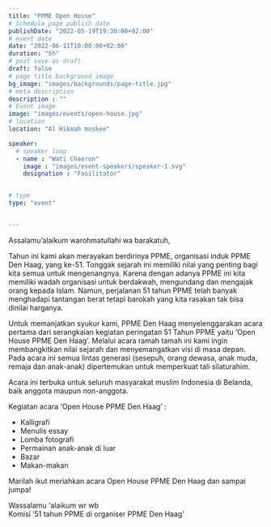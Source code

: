 ```yaml
---
title: "PPME Open House"
# Schedule page publish date
publishDate: "2022-05-19T19:30:00+02:00"
# event date
date: "2022-06-11T10:00:00+02:00"
duration: "5h"
# post save as draft
draft: false
# page title background image
bg_image: "images/backgrounds/page-title.jpg"
# meta description
description : ""
# Event image
image: "images/events/open-house.jpg"
# location
location: "Al Hikmah moskee"

speaker:
  # speaker loop
  - name : "Wati Chaeron"
    image : "images/event-speakers/speaker-1.svg"
    designation : "Fasilitator"


# type
type: "event"


---
```


Assalamu’alaikum warohmatullahi wa barakatuh,

Tahun ini kami akan merayakan berdirinya PPME, organisasi induk PPME Den Haag, yang ke-51. Tonggak sejarah ini memiliki nilai yang penting bagi kita semua untuk mengenangnya. Karena dengan adanya PPME ini kita memiliki wadah organisasi untuk berdakwah, mengundang dan mengajak orang kepada Islam. Namun, perjalanan 51 tahun PPME telah banyak menghadapi tantangan berat tetapi barokah yang kita rasakan tak bisa dinilai harganya.

Untuk memanjatkan syukur kami, PPME Den Haag menyelenggarakan acara pertama dari serangkaian kegiatan peringatan 51 Tahun PPME yaitu ‘Open House PPME Den Haag’. Melalui acara ramah tamah ini kami ingin membangkitkan nilai sejarah dan menyemangatkan visi di masa depan. Pada acara ini semua lintas generasi (sesepuh, orang dewasa, anak muda, remaja dan anak-anak) dipertemukan untuk memperkuat tali silaturahim.

Acara ini terbuka untuk seluruh masyarakat muslim Indonesia di Belanda, baik anggota maupun non-anggota.

Kegiatan acara ‘Open House PPME Den Haag’ :
* Kalligrafi
* Menulis essay
* Lomba fotografi
* Permainan anak-anak di luar
* Bazar
* Makan-makan

Marilah ikut meriahkan acara Open House PPME Den Haag dan sampai jumpa!

Wassalamu ‘alaikum wr wb<br/>
Komisi ’51 tahun PPME di organiser PPME Den Haag’
